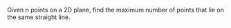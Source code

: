 Given n points on a 2D plane, find the maximum number of points that lie on the same straight line.
